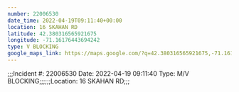 ```yaml
---
number: 22006530
date_time: 2022-04-19T09:11:40+00:00
location: 16 SKAHAN RD
latitude: 42.380316565921675
longitude: -71.16176443694242
type: V BLOCKING
google_maps_link: https://maps.google.com/?q=42.380316565921675,-71.16176443694242
---
```


;;;Incident #: 22006530  Date: 2022-04-19 09:11:40   Type: M/V BLOCKING;;;;;;Location: 16 SKAHAN RD;;;
